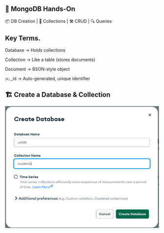 ## 🍃 MongoDB Hands-On

📦 DB Creation | 📁 Collections | 🛠️ CRUD | 🔍 Queries

## Key Terms.


  Database → Holds collections

  Collection → Like a table (stores documents)

  Document → BSON-style object

  🄚 _id →  Auto-generated, unique identifier
  

## 🏗️ Create a Database & Collection


!['1.createDB.png'](./Images/1.createDB.png)

